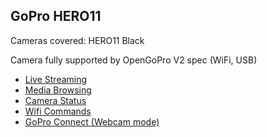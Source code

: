## GoPro HERO11

Cameras covered: HERO11 Black

Camera fully supported by OpenGoPro V2 spec (WiFi, USB)

* [Live Streaming](/HERO9/Livestreaming.md)
* [Media Browsing](/HERO9/Mediabrowsing.md)
* [Camera Status](/HERO9/CameraStatus.md)
* [Wifi Commands](/HERO11/HERO11-Commands.md)
* [GoPro Connect (Webcam mode)](/HERO9/GoPro-Connect.md)
